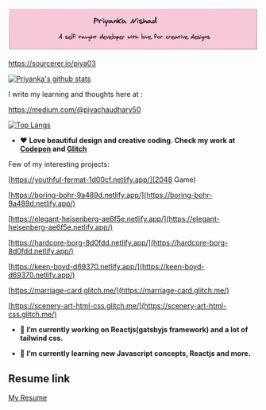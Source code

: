 
![](https://github.com/piya03/piya03/blob/master/banner.png)

https://sourcerer.io/piya03

[![Priyanka's github stats](https://github-readme-stats.vercel.app/api?username=piya03&show_icons=true&theme=radical)](https://github.com/anuraghazra/github-readme-stats)

I write my learning and thoughts here at :

https://medium.com/@piyachaudhary50



 [![Top Langs](https://github-readme-stats.vercel.app/api/top-langs/?username=piya03&layout=compact)](https://github.com/anuraghazra/github-readme-stats)
  
- ❤️   **Love beautiful design and creative coding. Check my work at [Codepen](https://codepen.io/piya50) and 
  [Glitch ](https://glitch.com/@piya03)** 
  
Few of my interesting projects:

[https://youthful-fermat-1d00cf.netlify.app/](2048 Game)

[https://boring-bohr-9a489d.netlify.app/](https://boring-bohr-9a489d.netlify.app/)

[https://elegant-heisenberg-ae6f5e.netlify.app/](https://elegant-heisenberg-ae6f5e.netlify.app/)

[https://hardcore-borg-8d0fdd.netlify.app/](https://hardcore-borg-8d0fdd.netlify.app/)

[https://keen-boyd-d69370.netlify.app/](https://keen-boyd-d69370.netlify.app/)

[https://marriage-card.glitch.me/](https://marriage-card.glitch.me/)

[https://scenery-art-html-css.glitch.me/](https://scenery-art-html-css.glitch.me/)

- 🔭 **I’m currently working on Reactjs(gatsbyjs framework) and a lot of tailwind css.**

- 🌱 **I’m currently learning new Javascript concepts, Reactjs and more.**


## Resume link

[My Resume](https://docs.google.com/document/d/1dDCHMIt4zRbzI0zlozBQ9iQarGZ3Ha-JYKlpS6br0sI/edit?usp=sharing)
